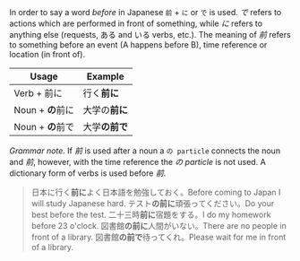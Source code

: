 In order to say a word *before* in Japanese `前` + `に` or `で` is used. *で* refers to actions which are performed in front of something, while *に* refers to anything else (requests, ある and いる verbs, etc.). The meaning of *前* refers to something before an event (A happens before B), time reference or location (in front of).

|Usage|Example|
|-|-|
|Verb + 前に|行く**前に**|
|Noun + **の**前に|大学の**前に**|
|Noun + **の**前で|大学**の前で**|

*Grammar note*. If *前* is used after a noun a `の particle` connects the noun and *前*, however, with the time reference the *の particle* is not used. A dictionary form of verbs is used before *前*.

>日本に行く**前に**よく日本語を勉強しておく。Before coming to Japan I will study Japanese hard.
>テスト**の前に**頑張ってください。Do your best before the test.
>二十三時**前に**宿題をする。I do my homework before 23 o'clock.
>図書館**の前に**人間がいない。There are no people in front of a library.
>図書館**の前で**待ってくれ。Please wait for me in front of a library.